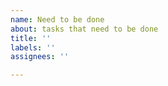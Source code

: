 ```yaml
---
name: Need to be done
about: tasks that need to be done
title: ''
labels: ''
assignees: ''

---
```



